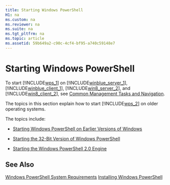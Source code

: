 ```yaml
---
title: Starting Windows PowerShell
H1: na
ms.custom: na
ms.reviewer: na
ms.suite: na
ms.tgt_pltfrm: na
ms.topic: article
ms.assetid: 59b649a2-c90c-4cf4-bf95-a740c59148e7
---
```

# Starting Windows PowerShell
To start [!INCLUDE[wps_1](../../Topics/Powershell_GetStart/includes/wps_1_md.md)] on [!INCLUDE[winblue_server_1](../../Topics/Powershell_GetStart/includes/winblue_server_1_md.md)], [!INCLUDE[winblue_client_1](../../Topics/Powershell_GetStart/includes/winblue_client_1_md.md)], [!INCLUDE[win8_server_2](../../Topics/Powershell_GetStart/includes/win8_server_2_md.md)], and [!INCLUDE[win8_client_2](../../Topics/Powershell_GetStart/includes/win8_client_2_md.md)], see [Common Management Tasks and Navigation](http://technet.microsoft.com/library/hh831491.aspx).

The topics in this section explain how to start [!INCLUDE[wps_2](../../Topics/Powershell_GetStart/includes/wps_2_md.md)] on older operating systems.

The topics include:

-   [Starting Windows PowerShell on Earlier Versions of Windows](../../Topics/Powershell_GetStart/Starting-Windows-PowerShell-on-Earlier-Versions-of-Windows.md)

-   [Starting the 32-Bit Version of Windows PowerShell](../../Topics/Powershell_GetStart/Starting-the-32-Bit-Version-of-Windows-PowerShell.md)

-   [Starting the Windows PowerShell 2.0 Engine](../../Topics/Powershell_GetStart/Starting-the-Windows-PowerShell-2.0-Engine.md)

## See Also
[Windows PowerShell System Requirements](../../Topics/Powershell_GetStart/Windows-PowerShell-System-Requirements.md)
[Installing Windows PowerShell](../../Topics/Powershell_GetStart/Installing-Windows-PowerShell.md)

